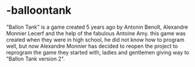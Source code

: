 # -balloontank
 "Ballon Tank" is a game created 5 years ago by Antonin Benoît, Alexandre Monnier Lecerf and the help of the fabulous Antoine Amy. this game was created when they were in high school, he did not know how to program well, but now Alexandre Monnier has decided to reopen the project to reprogram the game they started with, ladies and gentlemen giving way to "Ballon Tank version 2".
